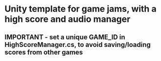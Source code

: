 # Unity template for game jams, with a high score and audio manager

## IMPORTANT - set a unique GAME_ID in HighScoreManager.cs, to avoid saving/loading scores from other games
